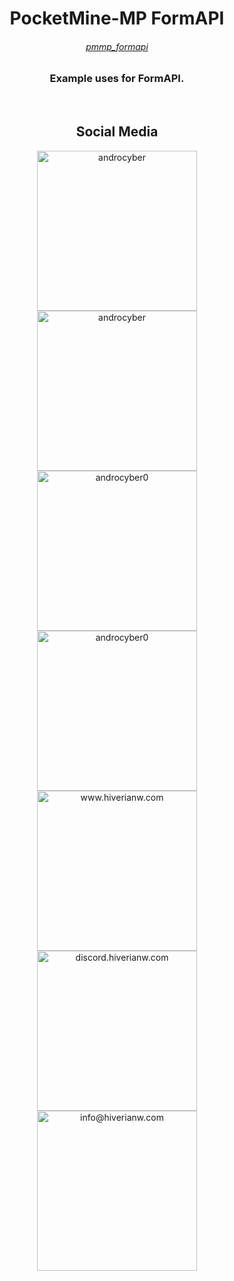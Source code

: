 <h1 align="center">PocketMine-MP FormAPI</h1>
<h6 align="center"><a href="https://github.com/androcyber/pmmp_formapi">pmmp_formapi</a></h6>
<h3 align="center">Example uses for FormAPI.</h3><br>

<h2 align="center">Social Media</h3>
<p align="center">
<a href="https://www.github.com/androcyber" target="_blank"><img alt="androcyber" src="https://i.hizliresim.com/jxp3m16.png" width="256" height="256"></img></a>
<a href="https://www.youtube.com/androcyber" target="_blank"><img alt="androcyber" src="https://i.hizliresim.com/ibuzuks.png" width="256" height="256"></img></a>
<a href="https://www.twitter.com/androcyber0" target="_blank"><img alt="androcyber0" src="https://i.hizliresim.com/r98d0rb.png" width="256" height="256"></img></a>
<a href="https://www.instagram.com/androcyber0" target="_blank"><img alt="androcyber0" src="https://i.hizliresim.com/4xhm1hk.png" width="256" height="256"></img></a>
<a href="https://www.hiverianw.com" target="_blank"><img alt="www.hiverianw.com" src="https://i.hizliresim.com/jlh9wm3.png" width="256" height="256"></img></a>
<a href="https://discord.com/invite/34p9Dg28wy" target="_blank"><img alt="discord.hiverianw.com" src="https://i.hizliresim.com/rcgesvp.png" width="256" height="256"></img></a>
<a href="mailto:info@hiverina.womc" target="_blank"><img alt="info@hiverianw.com" src="https://i.hizliresim.com/mgxnk25.png" width="256" height="256"></img></a>
</p>